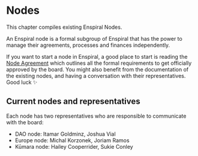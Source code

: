 # Nodes

This chapter compiles existing Enspiral Nodes.

An Enspiral node is a formal subgroup of Enspiral that has the power to manage their agreements, processes and finances independently.

If you want to start a node in Enspiral, a good place to start is reading the [Node Agreement](/agreements/nodes) which outlines all the formal requirements to get officially approved by the board. You might also benefit from the documentation of the existing nodes, and having a conversation with their representatives. Good luck ✨


## Current nodes and representatives

Each node has two representatives who are responsible to communicate with the board:

- DAO node: Itamar Goldminz, Joshua Vial
- Europe node: Michal Korzonek, Joriam Ramos
- Kūmara node: Hailey Cooperrider, Sukie Conley

